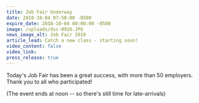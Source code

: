 ```yaml
---
title: Job Fair Underway
date: 2018-10-04 07:58:00 -0500
expire_date: 2018-10-04 00:00:00 -0500
image: /uploads/dsc-0926.JPG
news_image_alt: Job Fair 2018
article_lead: Catch a new class - starting soon!
video_content: false
video_link:
press_release: true
---
```


Today's Job Fair has been a great success, with more than 50 employers. Thank you to all who participated!

(The event ends at noon -- so there's still time for late-arrivals)

&nbsp;

&nbsp;

&nbsp;